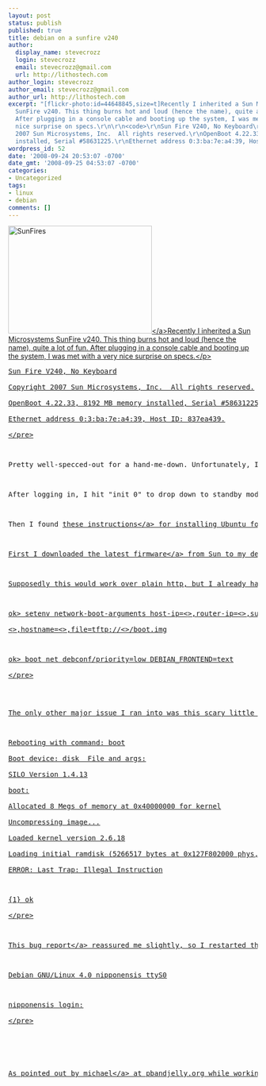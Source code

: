 ```yaml
---
layout: post
status: publish
published: true
title: debian on a sunfire v240
author:
  display_name: stevecrozz
  login: stevecrozz
  email: stevecrozz@gmail.com
  url: http://lithostech.com
author_login: stevecrozz
author_email: stevecrozz@gmail.com
author_url: http://lithostech.com
excerpt: "[flickr-photo:id=44648845,size=t]Recently I inherited a Sun Microsystems
  SunFire v240. This thing burns hot and loud (hence the name), quite a lot of fun.
  After plugging in a console cable and booting up the system, I was met with a very
  nice surprise on specs.\r\n\r\n<code>\r\nSun Fire V240, No Keyboard\r\nCopyright
  2007 Sun Microsystems, Inc.  All rights reserved.\r\nOpenBoot 4.22.33, 8192 MB memory
  installed, Serial #58631225.\r\nEthernet address 0:3:ba:7e:a4:39, Host ID: 837ea439.\r\n</code>\r\n\r\n"
wordpress_id: 52
date: '2008-09-24 20:53:07 -0700'
date_gmt: '2008-09-25 04:53:07 -0700'
categories:
- Uncategorized
tags:
- linux
- debian
comments: []
---
```

<p><a href="http:&#47;&#47;www.flickr.com&#47;photos&#47;rbitting&#47;2941671464"><img src="http:&#47;&#47;lithostech.com&#47;wp-content&#47;uploads&#47;2008&#47;09&#47;4136613234_dc76ee0d99_o2-290x217.jpg" alt="SunFires" width="290" height="217" class="alignleft size-medium wp-image-539" &#47;><&#47;a>Recently I inherited a Sun Microsystems SunFire v240. This thing burns hot and loud (hence the name), quite a lot of fun. After plugging in a console cable and booting up the system, I was met with a very nice surprise on specs.<&#47;p></p>
<pre>
Sun Fire V240, No Keyboard<br />
Copyright 2007 Sun Microsystems, Inc.  All rights reserved.<br />
OpenBoot 4.22.33, 8192 MB memory installed, Serial #58631225.<br />
Ethernet address 0:3:ba:7e:a4:39, Host ID: 837ea439.<br />
<&#47;pre><a id="more"></a><a id="more-52"></a></p>
<p>Pretty well-specced-out for a hand-me-down. Unfortunately, I don't know the first thing about working with SunOS. It took me a while to even get the network up. Apparently, the network interface must be "plumbed" before it will work. I'm sure Sun makes a great operating system, but I didn't want to waste my time learning how to use it. My first thought, of course, was to install Ubuntu, but it looks like Ubuntu dropped support for Sparc somewhere around Gutsy Gibbon. Debian on the other hand, still fully supports Sparc and UltraSparc 64. Looks like I found a match.<&#47;p></p>
<p>After logging in, I hit "init 0" to drop down to standby mode and got the ok> prompt. My options for booting were limited to CD-ROM and network, but actually just network because this SunFire wasn't equipped with a CD-ROM drive. It took me a while to read through relevant documentation. Most of the instructions that I'd found required me to set up a DHCP or BOOTP server, RARP services, a TFTP server, and then use a magical filename for a boot image. I tried that for a while, but had no luck.<&#47;p></p>
<p>Then I found <a href="https:&#47;&#47;help.ubuntu.com&#47;community&#47;Installation&#47;Sparc">these instructions<&#47;a> for installing Ubuntu for Sparc from the <a href="https:&#47;&#47;help.ubuntu.com&#47;community&#47;">Ubuntu community documentation site<&#47;a>. The instructions mentioned an OBP related firmware update that would allow me to specify arguments to the network boot script. That way, I could just tell it where to grab the boot image.<&#47;p></p>
<p>First I downloaded the <a href="http:&#47;&#47;sunsolve.sun.com&#47;search&#47;document.do?assetkey=1-21-121683-06-1">latest firmware<&#47;a> from Sun to my desktop, then I logged onto the SunFire and used SCP to transfer the zip file from my desktop to the SunFire. I unzipped it to &#47; and headed back to standby mode. Then I entered "boot disk &#47;flash-update-SunFire240" (the path to the firmware update) and when the machine rebooted, I was able to specify the additional arguments to boot net.<&#47;p></p>
<p>Supposedly this would work over plain http, but I already had the <a href="http:&#47;&#47;www.debian.org&#47;ports&#47;sparc&#47;">boot image<&#47;a> ready to go on a TFTP server. Entering these lines from standby mode allowed me to boot the debian "net Install" image which weighs in at just over 8MiB.<&#47;p></p>
<pre>
ok> setenv network-boot-arguments host-ip=<<MY_IP>>,router-ip=<<MY_ROUTER>>,subnet=mask=<br />
<<MY_SUBNET>>,hostname=<<MY_HOSTNAME>>,file=tftp:&#47;&#47;<<TFTP_ADDRESS>>&#47;boot.img</p>
<p>ok> boot net debconf&#47;priority=low DEBIAN_FRONTEND=text<br />
<&#47;pre></p>
<p>As <a href="http:&#47;&#47;www.pbandjelly.org&#47;2007&#47;12&#47;debian-on-sunfire-v120&#47;">pointed out by michael<&#47;a> at pbandjelly.org while working on his SunFire v120, the network adapters are mislabeled by Debian during the install process. My 4 broadcom network adapters are labelled 0, 1, 2, and 3; the one mapped to eth0 by the installer is actually the one marked '2' on the back of my machine.<&#47;p></p>
<p>The only other major issue I ran into was this scary little SILO error which had me worried that I'd just wasted two hours on a botched install.<&#47;p></p>
<pre>
Rebooting with command: boot<br />
Boot device: disk  File and args:<br />
SILO Version 1.4.13<br />
boot:<br />
Allocated 8 Megs of memory at 0x40000000 for kernel<br />
Uncompressing image...<br />
Loaded kernel version 2.6.18<br />
Loading initial ramdisk (5266517 bytes at 0x127F802000 phys, 0x40C00000 virt)...<br />
ERROR: Last Trap: Illegal Instruction</p>
<p>{1} ok<br />
<&#47;pre></p>
<p>This <a href="https:&#47;&#47;bugs.launchpad.net&#47;ubuntu&#47;hoary&#47;+source&#47;silo&#47;+bug&#47;40119">bug report<&#47;a> reassured me slightly, so I restarted the SunFire using the power switch, and there it was in all its etchy glory!<&#47;p></p>
<pre>
Debian GNU&#47;Linux 4.0 nipponensis ttyS0</p>
<p>nipponensis login:<br />
<&#47;pre></p>

